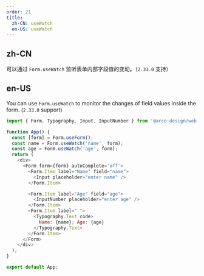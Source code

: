 ```yaml
---
order: 21
title:
  zh-CN: useWatch
  en-US: useWatch
---
```


## zh-CN

可以通过 `Form.useWatch` 监听表单内部字段值的变动。（`2.33.0` 支持）


## en-US

You can use `Form.useWatch` to monitor the changes of field values inside the form. (`2.33.0` support)


```js
import { Form, Typography, Input, InputNumber } from '@arco-design/web-react';

function App() {
  const [form] = Form.useForm();
  const name = Form.useWatch('name', form);
  const age = Form.useWatch('age', form);
  return (
    <div>
      <Form form={form} autoComplete='off'>
        <Form.Item label="Name" field="name">
          <Input placeholder="enter name" />
        </Form.Item>

        <Form.Item label="Age" field="age">
          <InputNumber placeholder="enter age" />
        </Form.Item>
        <Form.Item label=" ">
          <Typography.Text code>
            Name: {name}; Age: {age}
          </Typography.Text>
        </Form.Item>
      </Form>
    </div>
  );
}

export default App;
```
